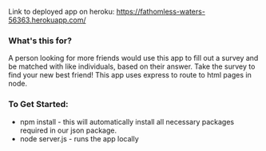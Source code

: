 Link to deployed app on heroku:
https://fathomless-waters-56363.herokuapp.com/

### What's this for?
A person looking for more friends would use this app to fill out a survey and be matched with like individuals, based on their answer. Take the survey to find your new best friend! This app uses express to route to html pages in node. 

### To Get Started:
* npm install - this will automatically install all necessary packages required in our json package.
* node server.js - runs the app locally
